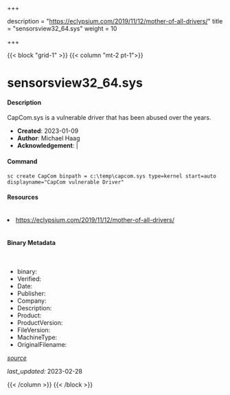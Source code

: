 +++

description = "https://eclypsium.com/2019/11/12/mother-of-all-drivers/"
title = "sensorsview32_64.sys"
weight = 10

+++


{{< block "grid-1" >}}
{{< column "mt-2 pt-1">}}


# sensorsview32_64.sys

#### Description

CapCom.sys is a vulnerable driver that has been abused over the years.

- **Created**: 2023-01-09
- **Author**: Michael Haag
- **Acknowledgement**:  | [](https://twitter.com/)

#### Command

```
sc create CapCom binpath = c:\temp\capcom.sys type=kernel start=auto displayname="CapCom vulnerable Driver"
```

#### Resources
<br>


<li><a href=" https://eclypsium.com/2019/11/12/mother-of-all-drivers/"> https://eclypsium.com/2019/11/12/mother-of-all-drivers/</a></li>


<br>


#### Binary Metadata
<br>



- binary: 
- Verified: 
- Date: 
- Publisher: 
- Company: 
- Description: 
- Product: 
- ProductVersion: 
- FileVersion: 
- MachineType: 
- OriginalFilename: 

[*source*](https://github.com/magicsword-io/LOLDrivers/tree/main/yaml/sensorsview32_64.sys.yml)

*last_updated:* 2023-02-28


{{< /column >}}
{{< /block >}}
